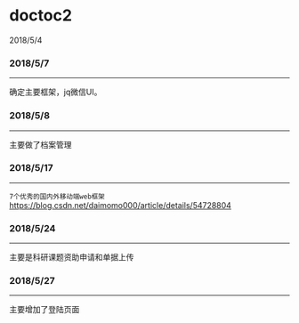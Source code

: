 # doctoc2
2018/5/4  </br>


### 2018/5/7
___
  确定主要框架，jq微信UI。      



### 2018/5/8
___        
  主要做了档案管理

### 2018/5/17
____
  `7个优秀的国内外移动端web框架`
https://blog.csdn.net/daimomo000/article/details/54728804  

### 2018/5/24
____

 主要是科研课题资助申请和单据上传


### 2018/5/27
____
 主要增加了登陆页面
